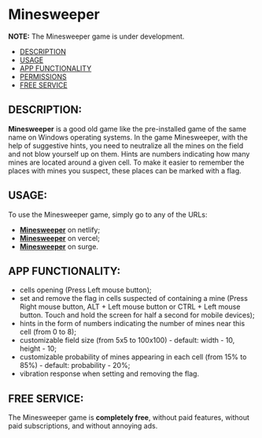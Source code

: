 # Minesweeper

**NOTE:** The Minesweeper game is under development.

- [DESCRIPTION](#description)
- [USAGE](#usage)
- [APP FUNCTIONALITY](#app-functionality)
- [PERMISSIONS](#permissions)
- [FREE SERVICE](#free-service)

## DESCRIPTION:

**Minesweeper** is a good old game like the pre-installed game of the same name on Windows operating systems. In the game Minesweeper, with the help of suggestive hints, you need to neutralize all the mines on the field and not blow yourself up on them. Hints are numbers indicating how many mines are located around a given cell. To make it easier to remember the places with mines you suspect, these places can be marked with a flag.

## USAGE:

To use the Minesweeper game, simply go to any of the URLs:

- **[Minesweeper](https://custom-minesweeper.netlify.app/)** on netlify;
- **[Minesweeper](https://custom-minesweeper.vercel.app/)** on vercel;
- **[Minesweeper](https://custom-minesweeper.surge.sh/)** on surge.

<!-- Clicking on one of the URLs-above will open the web-version of the Minesweeper game, and if your browser supports game installation, you will be prompted to install the Minesweeper game on your device. Also, you can install the game at any time using the button or continue using it by the site. Game size: **<1 MB**. -->

## APP FUNCTIONALITY:

- cells opening (Press Left mouse button);
- set and remove the flag in cells suspected of containing a mine (Press Right mouse button, ALT + Left mouse button or CTRL + Left mouse button. Touch and hold the screen for half a second for mobile devices);
- hints in the form of numbers indicating the number of mines near this cell (from 0 to 8);
- customizable field size (from 5x5 to 100x100) - default: width - 10, height - 10;
- customizable probability of mines appearing in each cell (from 15% to 85%) - default: probability - 20%;
- vibration response when setting and removing the flag.

## FREE SERVICE:

The Minesweeper game is **completely free**, without paid features, without paid subscriptions, and without annoying ads.
